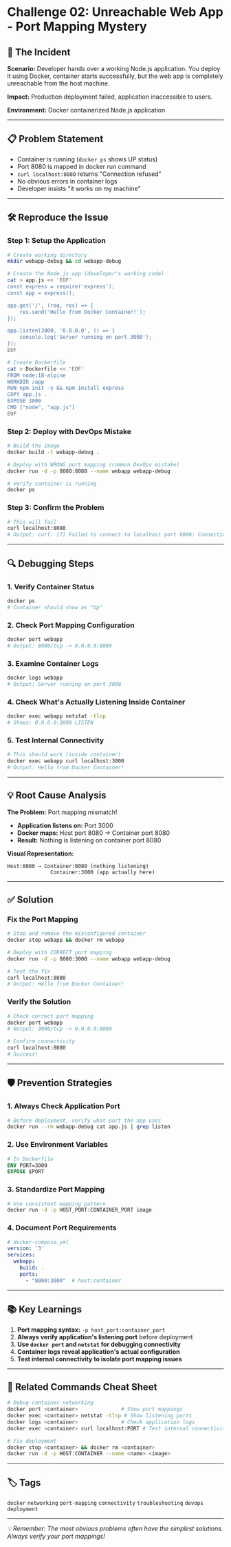 # Challenge 02: Unreachable Web App - Port Mapping Mystery

## 🚨 The Incident

**Scenario:** Developer hands over a working Node.js application. You deploy it using Docker, container starts successfully, but the web app is completely unreachable from the host machine.

**Impact:** Production deployment failed, application inaccessible to users.

**Environment:** Docker containerized Node.js application

---

## 📋 Problem Statement

- Container is running (`docker ps` shows UP status)
- Port 8080 is mapped in docker run command
- `curl localhost:8080` returns "Connection refused"
- No obvious errors in container logs
- Developer insists "it works on my machine"

---

## 🛠️ Reproduce the Issue

### Step 1: Setup the Application
```bash
# Create working directory
mkdir webapp-debug && cd webapp-debug

# Create the Node.js app (developer's working code)
cat > app.js << 'EOF'
const express = require('express');
const app = express();

app.get('/', (req, res) => {
    res.send('Hello from Docker Container!');
});

app.listen(3000, '0.0.0.0', () => {
    console.log('Server running on port 3000');
});
EOF

# Create Dockerfile
cat > Dockerfile << 'EOF'
FROM node:18-alpine
WORKDIR /app
RUN npm init -y && npm install express
COPY app.js .
EXPOSE 3000
CMD ["node", "app.js"]
EOF
```

### Step 2: Deploy with DevOps Mistake
```bash
# Build the image
docker build -t webapp-debug .

# Deploy with WRONG port mapping (common DevOps mistake)
docker run -d -p 8080:8080 --name webapp webapp-debug

# Verify container is running
docker ps
```

### Step 3: Confirm the Problem
```bash
# This will fail
curl localhost:8080
# Output: curl: (7) Failed to connect to localhost port 8080: Connection refused
```

---

## 🔍 Debugging Steps

### 1. Verify Container Status
```bash
docker ps
# Container should show as "Up"
```

### 2. Check Port Mapping Configuration
```bash
docker port webapp
# Output: 8080/tcp -> 0.0.0.0:8080
```

### 3. Examine Container Logs
```bash
docker logs webapp
# Output: Server running on port 3000
```

### 4. Check What's Actually Listening Inside Container
```bash
docker exec webapp netstat -tlnp
# Shows: 0.0.0.0:3000 LISTEN
```

### 5. Test Internal Connectivity
```bash
# This should work (inside container)
docker exec webapp curl localhost:3000
# Output: Hello from Docker Container!
```

---

## 💡 Root Cause Analysis

**The Problem:** Port mapping mismatch!

- **Application listens on:** Port 3000
- **Docker maps:** Host port 8080 → Container port 8080
- **Result:** Nothing is listening on container port 8080

**Visual Representation:**
```
Host:8080 → Container:8080 (nothing listening)
              Container:3000 (app actually here)
```

---

## ✅ Solution

### Fix the Port Mapping
```bash
# Stop and remove the misconfigured container
docker stop webapp && docker rm webapp

# Deploy with CORRECT port mapping
docker run -d -p 8080:3000 --name webapp webapp-debug

# Test the fix
curl localhost:8080
# Output: Hello from Docker Container!
```

### Verify the Solution
```bash
# Check correct port mapping
docker port webapp
# Output: 3000/tcp -> 0.0.0.0:8080

# Confirm connectivity
curl localhost:8080
# Success!
```

---

## 🛡️ Prevention Strategies

### 1. Always Check Application Port
```bash
# Before deployment, verify what port the app uses
docker run --rm webapp-debug cat app.js | grep listen
```

### 2. Use Environment Variables
```dockerfile
# In Dockerfile
ENV PORT=3000
EXPOSE $PORT
```

### 3. Standardize Port Mapping
```bash
# Use consistent mapping pattern
docker run -d -p HOST_PORT:CONTAINER_PORT image
```

### 4. Document Port Requirements
```yaml
# docker-compose.yml
version: '3'
services:
  webapp:
    build: .
    ports:
      - "8080:3000"  # host:container
```

---

## 📚 Key Learnings

1. **Port mapping syntax:** `-p host_port:container_port`
2. **Always verify application's listening port** before deployment
3. **Use `docker port` and `netstat` for debugging connectivity**
4. **Container logs reveal application's actual configuration**
5. **Test internal connectivity to isolate port mapping issues**

---

## 🔧 Related Commands Cheat Sheet

```bash
# Debug container networking
docker port <container>              # Show port mappings
docker exec <container> netstat -tlnp # Show listening ports
docker logs <container>              # Check application logs
docker exec <container> curl localhost:PORT # Test internal connectivity

# Fix deployment
docker stop <container> && docker rm <container>
docker run -d -p HOST:CONTAINER --name <name> <image>
```

---

## 🏷️ Tags
`docker` `networking` `port-mapping` `connectivity` `troubleshooting` `devops` `deployment`

---

*💡 Remember: The most obvious problems often have the simplest solutions. Always verify your port mappings!*